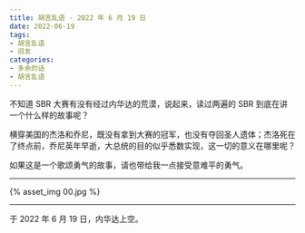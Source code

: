 ```yaml
---
title: 胡言乱语 - 2022 年 6 月 19 日
date: 2022-06-19
tags:
- 胡言乱语
- 旧友
categories:
- 多余的话
- 胡言乱语
---
```


不知道 SBR 大赛有没有经过内华达的荒漠，说起来，读过两遍的 SBR 到底在讲一个什么样的故事呢？

横穿美国的杰洛和乔尼，既没有拿到大赛的冠军，也没有夺回圣人遗体；杰洛死在了终点前，乔尼英年早逝，大总统的目的似乎悉数实现，这一切的意义在哪里呢？

如果这是一个歌颂勇气的故事，请也带给我一点接受意难平的勇气。

------

{% asset_img 00.jpg %}

------

于 2022 年 6 月 19 日，内华达上空。
